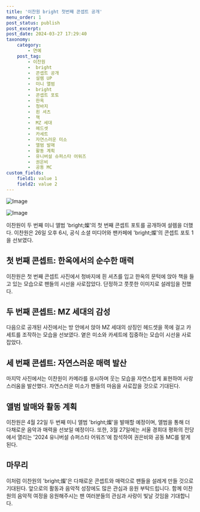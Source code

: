 ```yaml
---
title: '이찬원 bright 첫번째 콘셉트 공개'
menu_order: 1
post_status: publish
post_excerpt: 
post_date: 2024-03-27 17:29:40
taxonomy:
    category:
        - 연예
    post_tag:
        - 이찬원
        -  bright
        -  콘셉트 공개
        -  설렘 UP
        -  미니 앨범
        -  bright
        -  콘셉트 포토
        -  한옥
        -  청바지
        -  흰 셔츠
        -  책
        -  MZ 세대
        -  헤드셋
        -  카세트
        -  자연스러운 미소
        -  앨범 발매
        -  활동 계획
        -  유니버설 슈퍼스타 어워즈
        -  권은비
        -  공동 MC
custom_fields:
    field1: value 1
    field2: value 2
---
```


![Image](https://mimgnews.pstatic.net/image/108/2024/03/27/0003223885_001_20240327055101184.jpg?type=w540)

![Image](https://ssl.pstatic.net/mimgnews/image/108/2024/03/27/0003223885_002_20240327055101270.jpg?type=w540)

이찬원이 두 번째 미니 앨범 'bright;燦'의 첫 번째 콘셉트 포토를 공개하여 설렘을 더했다. 이찬원은 26일 오후 6시, 공식 소셜 미디어와 팬카페에 'bright;燦'의 콘셉트 포토 1을 선보였다.
## 첫 번째 콘셉트: 한옥에서의 순수한 매력
이찬원은 첫 번째 콘셉트 사진에서 청바지에 흰 셔츠를 입고 한옥의 문턱에 앉아 책을 들고 있는 모습으로 팬들의 시선을 사로잡았다. 단정하고 풋풋한 이미지로 설레임을 전했다.
## 두 번째 콘셉트: MZ 세대의 감성
다음으로 공개된 사진에서는 방 안에서 앉아 MZ 세대의 상징인 헤드셋을 목에 걸고 카세트를 조작하는 모습을 선보였다. 옅은 미소와 카세트에 집중하는 모습이 시선을 사로잡았다.
## 세 번째 콘셉트: 자연스러운 매력 발산
마지막 사진에서는 이찬원이 카메라를 응시하며 웃는 모습을 자연스럽게 표현하여 사랑스러움을 발산했다. 자연스러운 미소가 팬들의 마음을 사로잡을 것으로 기대된다.
## 앨범 발매와 활동 계획
이찬원은 4월 22일 두 번째 미니 앨범 'bright;燦'을 발매할 예정이며, 앨범을 통해 더 다채로운 음악과 매력을 선보일 예정이다. 또한, 3월 27일에는 서울 경희대 평화의 전당에서 열리는 '2024 유니버설 슈퍼스타 어워즈'에 참석하여 권은비와 공동 MC를 맡게 된다.
## 마무리
이처럼 이찬원의 'bright;燦'은 다채로운 콘셉트와 매력으로 팬들을 설레게 만들 것으로 기대된다. 앞으로의 활동과 음악적 성장에도 많은 관심과 응원 부탁드립니다. 함께 이찬원의 음악적 여정을 응원해주시는 팬 여러분들의 관심과 사랑이 빛날 것임을 기대합니다.
